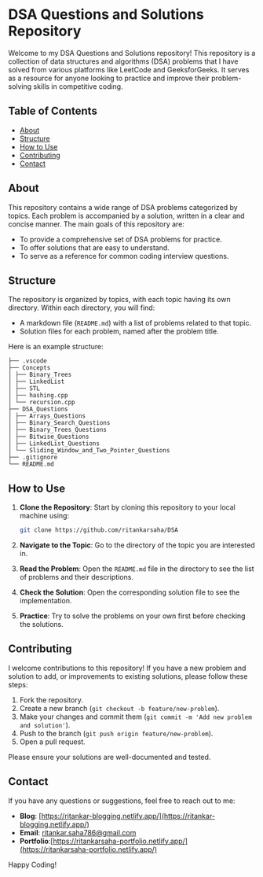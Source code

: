 # DSA Questions and Solutions Repository

Welcome to my DSA Questions and Solutions repository! This repository is a collection of data structures and algorithms (DSA) problems that I have solved from various platforms like LeetCode and GeeksforGeeks. It serves as a resource for anyone looking to practice and improve their problem-solving skills in competitive coding.

## Table of Contents

- [About](#about)
- [Structure](#structure)
- [How to Use](#how-to-use)
- [Contributing](#contributing)
- [Contact](#contact)

## About

This repository contains a wide range of DSA problems categorized by topics. Each problem is accompanied by a solution, written in a clear and concise manner. The main goals of this repository are:

- To provide a comprehensive set of DSA problems for practice.
- To offer solutions that are easy to understand.
- To serve as a reference for common coding interview questions.

## Structure

The repository is organized by topics, with each topic having its own directory. Within each directory, you will find:

- A markdown file (`README.md`) with a list of problems related to that topic.
- Solution files for each problem, named after the problem title.

Here is an example structure:

```
├── .vscode
├── Concepts
│ ├── Binary_Trees
│ ├── LinkedList
│ ├── STL
│ ├── hashing.cpp
│ └── recursion.cpp
├── DSA_Questions
│ ├── Arrays_Questions
│ ├── Binary_Search_Questions
│ ├── Binary_Trees_Questions
│ ├── Bitwise_Questions
│ ├── LinkedList_Questions
│ └── Sliding_Window_and_Two_Pointer_Questions
├── .gitignore
└── README.md
```

## How to Use

1. **Clone the Repository**: Start by cloning this repository to your local machine using:

    ```bash
    git clone https://github.com/ritankarsaha/DSA
    ```

2. **Navigate to the Topic**: Go to the directory of the topic you are interested in.

3. **Read the Problem**: Open the `README.md` file in the directory to see the list of problems and their descriptions.

4. **Check the Solution**: Open the corresponding solution file to see the implementation.

5. **Practice**: Try to solve the problems on your own first before checking the solutions.

## Contributing

I welcome contributions to this repository! If you have a new problem and solution to add, or improvements to existing solutions, please follow these steps:

1. Fork the repository.
2. Create a new branch (`git checkout -b feature/new-problem`).
3. Make your changes and commit them (`git commit -m 'Add new problem and solution'`).
4. Push to the branch (`git push origin feature/new-problem`).
5. Open a pull request.

Please ensure your solutions are well-documented and tested.


## Contact

If you have any questions or suggestions, feel free to reach out to me:

- **Blog**: [https://ritankar-blogging.netlify.app/](https://ritankar-blogging.netlify.app/)
- **Email**: [ritankar.saha786@gmail.com](mailto:ritankar@example.com)
- **Portfolio**:[https://ritankarsaha-portfolio.netlify.app/](https://ritankarsaha-portfolio.netlify.app/)

Happy Coding!
